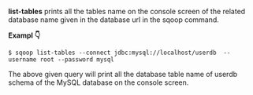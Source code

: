 **list-tables** prints all the tables name on the console screen of the related database
name given in the database url in the sqoop command.

**Exampl :point_down:**

```
$ sqoop list-tables --connect jdbc:mysql://localhost/userdb  --username root --password mysql
```

The above given query will print all the database table name of userdb schema of the MySQL database
on the console screen.
